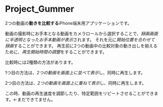 Project_Gummer
======================
2つの動画の**動きを比較する**iPhone端末用アプリケーションです。

動画の撮影時にお手本となる動画をカメラロールから選択することで、*録画画面に半透明となったお手本動画が表示*されます。
それを元に*開始位置を合わせて録画*することができます。
再生前に2つの動画中の比較対象の動き出しを揃えるために、*再生開始時間の調整*をすることができます。

比較時には2種類の方法があります。

1つ目の方法は、*2つの動画を画面上に並べて表示*し、同時に再生します。

2つ目の方法は、*2つの動画を画面上に重ねて表示*し、同時に再生します。

この時、動画の再生速度を調節したり、特定範囲をリピートさせることができます。←まだできてません。


